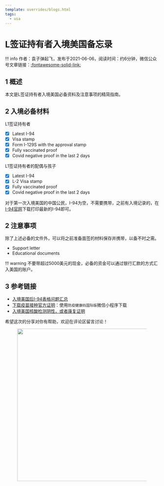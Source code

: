 ```yaml
---
template: overrides/blogs.html
tags:
  - usa
---
```


# L签证持有者入境美国备忘录

!!! info
    作者：袁子弹起飞，发布于2021-06-06，阅读时间：约6分钟，微信公众号文章链接：[:fontawesome-solid-link:]()

## 1 概述

本文是L签证持有者入境美国必备资料及注意事项的精简指南。

## 2 入境必备材料

L1签证持有者

- [X] Latest I-94
- [X] Visa stamp
- [X] Form I-129S with the approval stamp
- [X] Fully vaccinated proof 
- [X] Covid negative proof in the last 2 days

L1签证持有者的配偶与孩子

- [X] Latest I-94
- [X] L-2 Visa stamp
- [X] Fully vaccinated proof 
- [X] Covid negative proof in the last 2 days

对于第一次入境美国的中国公民，I-94为空，不需要携带，之前有入境记录的，在[I-94官网](https://i94.cbp.dhs.gov/I94/#/recent-search)下载打印最新的I-94即可。
 
## 2 注意事项

除了上述必备的文件外，可以将之前准备面签的材料保存并携带，以备不时之需。

- Support letter
- Educational documents

!!! warning
    不要带超过5000美元的现金，必备的资金可以通过银行汇款的方式汇入美国的账户。

## 3 参考链接

- [入境美国后I-94表格问题汇总](https://mp.weixin.qq.com/s/brFB535_t6f-86noh328Qg)
- [下载疫苗接种官方证明](https://mp.weixin.qq.com/s/13tBsDg8-LZLZzRumehejw)：使用`防疫健康码国际版`微信小程序下载
- [入境美国核酸检测阴性，或者康复证明](https://mp.weixin.qq.com/s/JlK1_uxuqNrbMm1vye_Neg)

希望这次的分享对你有帮助，欢迎在评论区留言讨论！

<figure>
  <img src="https://cdn.jsdelivr.net/gh/BulletTech2021/Pics/2021-6-14/1623639526512-1080P%20(Full%20HD)%20-%20Tail%20Pic.png" width="500" />
</figure>

